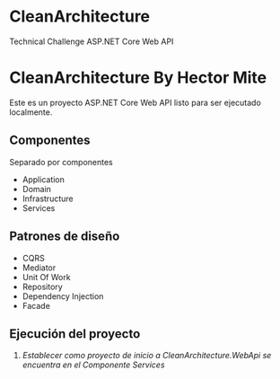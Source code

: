 # CleanArchitecture
Technical Challenge ASP.NET Core Web API
# CleanArchitecture By Hector Mite
Este es un proyecto ASP.NET Core Web API listo para ser ejecutado localmente.
## Componentes
Separado por componentes
- Application
- Domain
- Infrastructure
- Services
## Patrones de diseño
- CQRS
- Mediator
- Unit Of Work
- Repository
- Dependency Injection
- Facade
## Ejecución del proyecto
1. *Establecer como proyecto de inicio a CleanArchitecture.WebApi se encuentra en el Componente Services*